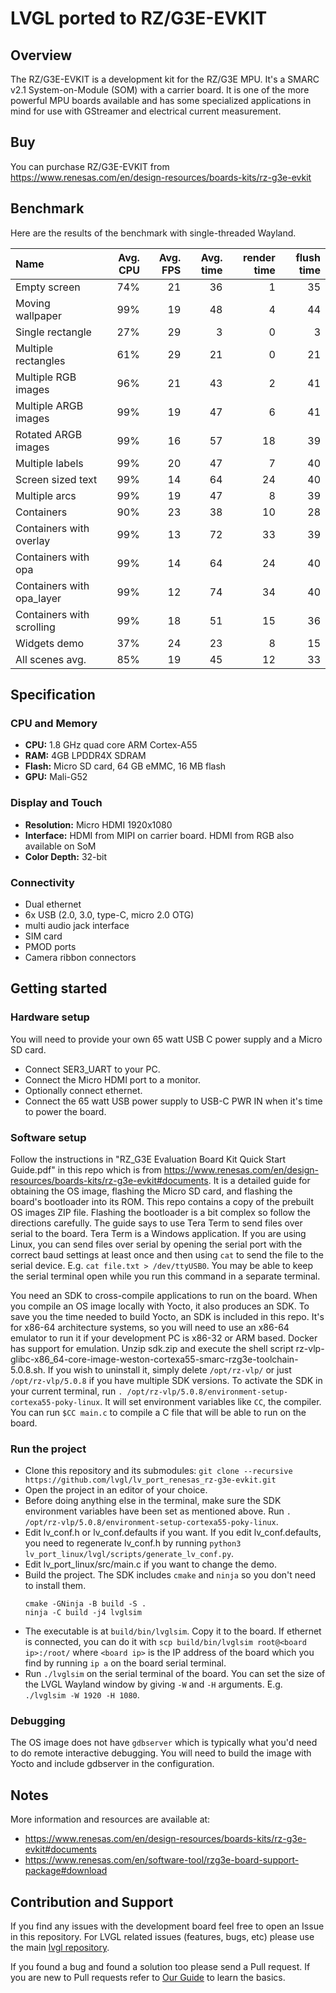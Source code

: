 # LVGL ported to RZ/G3E-EVKIT

## Overview

The RZ/G3E-EVKIT is a development kit for the RZ/G3E MPU. It's a SMARC v2.1 System-on-Module (SOM)
with a carrier board. It is one of the more powerful MPU boards available and has some specialized
applications in mind for use with GStreamer and electrical current measurement.

## Buy

You can purchase RZ/G3E-EVKIT from https://www.renesas.com/en/design-resources/boards-kits/rz-g3e-evkit

## Benchmark

<!-- <a href="https://www.youtube.com/watch?v=XXXXXXXXXXXXXXXXXXXXXXX">
    <img src="https://github.com/user-attachments/assets/87c1f2e5-0260-4772-b711-13fdab467474" width="75%">
</a> -->

Here are the results of the benchmark with single-threaded Wayland.

| Name                      | Avg. CPU | Avg. FPS | Avg. time | render time | flush time |
| :------------------------ | -------: | -------: | --------: | ----------: | ---------: |
| Empty screen              | 74%      | 21       | 36        | 1           | 35         |
| Moving wallpaper          | 99%      | 19       | 48        | 4           | 44         |
| Single rectangle          | 27%      | 29       | 3         | 0           | 3          |
| Multiple rectangles       | 61%      | 29       | 21        | 0           | 21         |
| Multiple RGB images       | 96%      | 21       | 43        | 2           | 41         |
| Multiple ARGB images      | 99%      | 19       | 47        | 6           | 41         |
| Rotated ARGB images       | 99%      | 16       | 57        | 18          | 39         |
| Multiple labels           | 99%      | 20       | 47        | 7           | 40         |
| Screen sized text         | 99%      | 14       | 64        | 24          | 40         |
| Multiple arcs             | 99%      | 19       | 47        | 8           | 39         |
| Containers                | 90%      | 23       | 38        | 10          | 28         |
| Containers with overlay   | 99%      | 13       | 72        | 33          | 39         |
| Containers with opa       | 99%      | 14       | 64        | 24          | 40         |
| Containers with opa_layer | 99%      | 12       | 74        | 34          | 40         |
| Containers with scrolling | 99%      | 18       | 51        | 15          | 36         |
| Widgets demo              | 37%      | 24       | 23        | 8           | 15         |
| All scenes avg.           | 85%      | 19       | 45        | 12          | 33         |

## Specification

### CPU and Memory
- **CPU:** 1.8 GHz quad core ARM Cortex-A55
- **RAM:** 4GB LPDDR4X SDRAM
- **Flash:** Micro SD card, 64 GB eMMC, 16 MB flash
- **GPU:** Mali-G52

### Display and Touch
- **Resolution:** Micro HDMI 1920x1080
- **Interface:** HDMI from MIPI on carrier board. HDMI from RGB also available on SoM
- **Color Depth:** 32-bit

### Connectivity
- Dual ethernet
- 6x USB (2.0, 3.0, type-C, micro 2.0 OTG)
- multi audio jack interface
- SIM card
- PMOD ports
- Camera ribbon connectors

## Getting started

### Hardware setup

You will need to provide your own 65 watt USB C power supply and a Micro SD card.

- Connect SER3_UART to your PC.
- Connect the Micro HDMI port to a monitor.
- Optionally connect ethernet.
- Connect the 65 watt USB power supply to USB-C PWR IN when it's time to power the board.

### Software setup

Follow the instructions in "RZ_G3E Evaluation Board Kit Quick Start Guide.pdf"
in this repo which is from
https://www.renesas.com/en/design-resources/boards-kits/rz-g3e-evkit#documents.
It is a detailed guide for obtaining the OS image, flashing the Micro SD card, and
flashing the board's bootloader into its ROM.
This repo contains a copy of the prebuilt OS images ZIP file.
Flashing the bootloader is a bit complex
so follow the directions carefully. The guide says to use Tera Term to send files over
serial to the board. Tera Term is a Windows application. If you are using Linux, you can send
files over serial by opening the serial port with the correct baud settings at least once
and then using `cat` to send the file to the serial device. E.g. `cat file.txt > /dev/ttyUSB0`.
You may be able to keep the serial terminal open while you run this command in a separate
terminal.

You need an SDK to cross-compile applications to run on the board. When you compile an OS
image locally with Yocto, it also produces an SDK. To save you the time needed to build Yocto,
an SDK is included in this repo. It's for x86-64 architecture systems, so you will need to use an
x86-64 emulator to run it if your development PC is x86-32 or ARM based. Docker has support for emulation.
Unzip sdk.zip and execute the shell script
rz-vlp-glibc-x86_64-core-image-weston-cortexa55-smarc-rzg3e-toolchain-5.0.8.sh.
If you wish to uninstall it, simply delete `/opt/rz-vlp/` or just `/opt/rz-vlp/5.0.8`
if you have multiple SDK versions. To activate the SDK in your current terminal, run
`. /opt/rz-vlp/5.0.8/environment-setup-cortexa55-poky-linux`. It will set environment
variables like `CC`, the compiler. You can run `$CC main.c` to compile a C file that
will be able to run on the board.

### Run the project

- Clone this repository and its submodules:
  `git clone --recursive https://github.com/lvgl/lv_port_renesas_rz-g3e-evkit.git`
- Open the project in an editor of your choice.
- Before doing anything else in the terminal, make sure the SDK environment variables
  have been set as mentioned above. Run
  `. /opt/rz-vlp/5.0.8/environment-setup-cortexa55-poky-linux`.
- Edit lv_conf.h or lv_conf.defaults if you want. If you edit lv_conf.defaults, you need to
  regenerate lv_conf.h by running `python3 lv_port_linux/lvgl/scripts/generate_lv_conf.py`.
- Edit lv_port_linux/src/main.c if you want to change the demo.
- Build the project. The SDK includes `cmake` and `ninja` so you don't need to install them.
  ```shell
  cmake -GNinja -B build -S .
  ninja -C build -j4 lvglsim
  ```
- The executable is at `build/bin/lvglsim`. Copy it to the board. If ethernet is connected,
  you can do it with `scp build/bin/lvglsim root@<board ip>:/root/` where `<board ip>` is
  the IP address of the board which you find by running `ip a` on the board serial terminal.
- Run `./lvglsim` on the serial terminal of the board. You can set the size of the LVGL
  Wayland window by giving `-W` and `-H` arguments. E.g. `./lvglsim -W 1920 -H 1080`.

### Debugging

The OS image does not have `gdbserver` which is typically what you'd need to do remote
interactive debugging. You will need to build the image with Yocto and include gdbserver
in the configuration.

## Notes

More information and resources are available at:
- https://www.renesas.com/en/design-resources/boards-kits/rz-g3e-evkit#documents
- https://www.renesas.com/en/software-tool/rzg3e-board-support-package#download

## Contribution and Support

If you find any issues with the development board feel free to open an Issue in this repository. For LVGL related issues (features, bugs, etc) please use the main [lvgl repository](https://github.com/lvgl/lvgl).

If you found a bug and found a solution too please send a Pull request. If you are new to Pull requests refer to [Our Guide](https://docs.lvgl.io/master/CONTRIBUTING.html#pull-request) to learn the basics.


